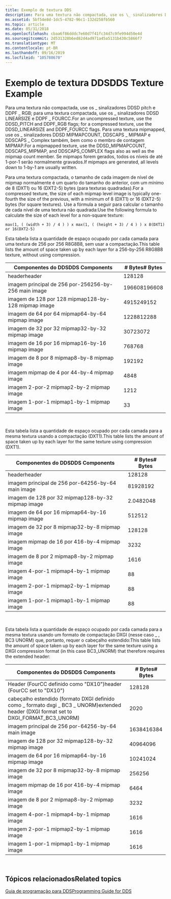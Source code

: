 ```yaml
---
title: Exemplo de textura DDS
description: Para uma textura não compactada, use os \_ sinalizadores DDSD pitch e DDPF \_ RGB; para uma textura compactada, use os \_ sinalizadores DDSD LINEARSIZE e DDPF \_ FOURCC.
ms.assetid: 5bf54e8d-1dc5-4782-96c1-132d258fb560
ms.topic: article
ms.date: 05/31/2018
ms.openlocfilehash: cbaa6f86dddc7e60d7f41fc34d7c9fe994d50e4d
ms.sourcegitcommit: 2d531328b6ed82d4ad971a45a5131b430c5866f7
ms.translationtype: MT
ms.contentlocale: pt-BR
ms.lasthandoff: 09/16/2019
ms.locfileid: "105788670"
---
```

# <a name="dds-texture-example"></a><span data-ttu-id="28f05-103">Exemplo de textura DDS</span><span class="sxs-lookup"><span data-stu-id="28f05-103">DDS Texture Example</span></span>

<span data-ttu-id="28f05-104">Para uma textura não compactada, use os \_ sinalizadores DDSD pitch e DDPF \_ RGB; para uma textura compactada, use os \_ sinalizadores DDSD LINEARSIZE e DDPF \_ FOURCC.</span><span class="sxs-lookup"><span data-stu-id="28f05-104">For an uncompressed texture, use the DDSD\_PITCH and DDPF\_RGB flags; for a compressed texture, use the DDSD\_LINEARSIZE and DDPF\_FOURCC flags.</span></span> <span data-ttu-id="28f05-105">Para uma textura mipmapped, use os \_ sinalizadores DDSD MIPMAPCOUNT, DDSCAPS \_ MIPMAP e DDSCAPS \_ Complex também, bem como o membro de contagem MIPMAP.</span><span class="sxs-lookup"><span data-stu-id="28f05-105">For a mipmapped texture, use the DDSD\_MIPMAPCOUNT, DDSCAPS\_MIPMAP, and DDSCAPS\_COMPLEX flags also as well as the mipmap count member.</span></span> <span data-ttu-id="28f05-106">Se mipmaps forem gerados, todos os níveis de até 1-por-1 serão normalmente gravados.</span><span class="sxs-lookup"><span data-stu-id="28f05-106">If mipmaps are generated, all levels down to 1-by-1 are usually written.</span></span>

<span data-ttu-id="28f05-107">Para uma textura compactada, o tamanho de cada imagem de nível de mipmap normalmente é um quarto do tamanho do anterior, com um mínimo de 8 (DXT1) ou 16 (DXT2-5) bytes (para texturas quadradas).</span><span class="sxs-lookup"><span data-stu-id="28f05-107">For a compressed texture, the size of each mipmap level image is typically one-fourth the size of the previous, with a minimum of 8 (DXT1) or 16 (DXT2-5) bytes (for square textures).</span></span> <span data-ttu-id="28f05-108">Use a fórmula a seguir para calcular o tamanho de cada nível de uma textura não quadrada:</span><span class="sxs-lookup"><span data-stu-id="28f05-108">Use the following formula to calculate the size of each level for a non-square texture:</span></span>


```
max(1, ( (width + 3) / 4 ) ) x max(1, ( (height + 3) / 4 ) ) x 8(DXT1) or 16(DXT2-5)
```



<span data-ttu-id="28f05-109">Esta tabela lista a quantidade de espaço ocupado por cada camada para uma textura de 256 por 256 R8G8B8, sem usar a compactação.</span><span class="sxs-lookup"><span data-stu-id="28f05-109">This table lists the amount of space taken up by each layer for a 256-by-256 R8G8B8 texture, without using compression.</span></span>



| <span data-ttu-id="28f05-110">Componentes do DDS</span><span class="sxs-lookup"><span data-stu-id="28f05-110">DDS Components</span></span>          | <span data-ttu-id="28f05-111">\# Bytes</span><span class="sxs-lookup"><span data-stu-id="28f05-111">\# Bytes</span></span> |
|-------------------------|----------|
| <span data-ttu-id="28f05-112">header</span><span class="sxs-lookup"><span data-stu-id="28f05-112">header</span></span>                  | <span data-ttu-id="28f05-113">128</span><span class="sxs-lookup"><span data-stu-id="28f05-113">128</span></span>      |
| <span data-ttu-id="28f05-114">imagem principal de 256 por-256</span><span class="sxs-lookup"><span data-stu-id="28f05-114">256-by-256 main image</span></span>   | <span data-ttu-id="28f05-115">196608</span><span class="sxs-lookup"><span data-stu-id="28f05-115">196608</span></span>   |
| <span data-ttu-id="28f05-116">imagem de 128 por 128 mipmap</span><span class="sxs-lookup"><span data-stu-id="28f05-116">128-by-128 mipmap image</span></span> | <span data-ttu-id="28f05-117">49152</span><span class="sxs-lookup"><span data-stu-id="28f05-117">49152</span></span>    |
| <span data-ttu-id="28f05-118">imagem de 64 por 64 mipmap</span><span class="sxs-lookup"><span data-stu-id="28f05-118">64-by-64 mipmap image</span></span>   | <span data-ttu-id="28f05-119">12288</span><span class="sxs-lookup"><span data-stu-id="28f05-119">12288</span></span>    |
| <span data-ttu-id="28f05-120">imagem de 32 por 32 mipmap</span><span class="sxs-lookup"><span data-stu-id="28f05-120">32-by-32 mipmap image</span></span>   | <span data-ttu-id="28f05-121">3072</span><span class="sxs-lookup"><span data-stu-id="28f05-121">3072</span></span>     |
| <span data-ttu-id="28f05-122">imagem de 16 por 16 mipmap</span><span class="sxs-lookup"><span data-stu-id="28f05-122">16-by-16 mipmap image</span></span>   | <span data-ttu-id="28f05-123">768</span><span class="sxs-lookup"><span data-stu-id="28f05-123">768</span></span>      |
| <span data-ttu-id="28f05-124">imagem de 8 por 8 mipmap</span><span class="sxs-lookup"><span data-stu-id="28f05-124">8-by-8 mipmap image</span></span>     | <span data-ttu-id="28f05-125">192</span><span class="sxs-lookup"><span data-stu-id="28f05-125">192</span></span>      |
| <span data-ttu-id="28f05-126">imagem mipmap de 4 por 4</span><span class="sxs-lookup"><span data-stu-id="28f05-126">4-by-4 mipmap image</span></span>     | <span data-ttu-id="28f05-127">48</span><span class="sxs-lookup"><span data-stu-id="28f05-127">48</span></span>       |
| <span data-ttu-id="28f05-128">imagem 2-por-2 mipmap</span><span class="sxs-lookup"><span data-stu-id="28f05-128">2-by-2 mipmap image</span></span>     | <span data-ttu-id="28f05-129">12</span><span class="sxs-lookup"><span data-stu-id="28f05-129">12</span></span>       |
| <span data-ttu-id="28f05-130">imagem 1-por-1 mipmap</span><span class="sxs-lookup"><span data-stu-id="28f05-130">1-by-1 mipmap image</span></span>     | <span data-ttu-id="28f05-131">3</span><span class="sxs-lookup"><span data-stu-id="28f05-131">3</span></span>        |



 

<span data-ttu-id="28f05-132">Esta tabela lista a quantidade de espaço ocupado por cada camada para a mesma textura usando a compactação (DXT1).</span><span class="sxs-lookup"><span data-stu-id="28f05-132">This table lists the amount of space taken up by each layer for the same texture using compression (DXT1).</span></span>



| <span data-ttu-id="28f05-133">Componentes do DDS</span><span class="sxs-lookup"><span data-stu-id="28f05-133">DDS Components</span></span>         | <span data-ttu-id="28f05-134">\# Bytes</span><span class="sxs-lookup"><span data-stu-id="28f05-134">\# Bytes</span></span> |
|------------------------|----------|
| <span data-ttu-id="28f05-135">header</span><span class="sxs-lookup"><span data-stu-id="28f05-135">header</span></span>                 | <span data-ttu-id="28f05-136">128</span><span class="sxs-lookup"><span data-stu-id="28f05-136">128</span></span>      |
| <span data-ttu-id="28f05-137">imagem principal de 256 por-64</span><span class="sxs-lookup"><span data-stu-id="28f05-137">256-by-64 main image</span></span>   | <span data-ttu-id="28f05-138">8192</span><span class="sxs-lookup"><span data-stu-id="28f05-138">8192</span></span>     |
| <span data-ttu-id="28f05-139">imagem de 128 por 32 mipmap</span><span class="sxs-lookup"><span data-stu-id="28f05-139">128-by-32 mipmap image</span></span> | <span data-ttu-id="28f05-140">2.048</span><span class="sxs-lookup"><span data-stu-id="28f05-140">2048</span></span>     |
| <span data-ttu-id="28f05-141">imagem de 64 por 16 mipmap</span><span class="sxs-lookup"><span data-stu-id="28f05-141">64-by-16 mipmap image</span></span>  | <span data-ttu-id="28f05-142">512</span><span class="sxs-lookup"><span data-stu-id="28f05-142">512</span></span>      |
| <span data-ttu-id="28f05-143">imagem de 32 por 8 mipmap</span><span class="sxs-lookup"><span data-stu-id="28f05-143">32-by-8 mipmap image</span></span>   | <span data-ttu-id="28f05-144">128</span><span class="sxs-lookup"><span data-stu-id="28f05-144">128</span></span>      |
| <span data-ttu-id="28f05-145">imagem mipmap de 16 por 4</span><span class="sxs-lookup"><span data-stu-id="28f05-145">16-by-4 mipmap image</span></span>   | <span data-ttu-id="28f05-146">32</span><span class="sxs-lookup"><span data-stu-id="28f05-146">32</span></span>       |
| <span data-ttu-id="28f05-147">imagem de 8 por 2 mipmap</span><span class="sxs-lookup"><span data-stu-id="28f05-147">8-by-2 mipmap image</span></span>    | <span data-ttu-id="28f05-148">16</span><span class="sxs-lookup"><span data-stu-id="28f05-148">16</span></span>       |
| <span data-ttu-id="28f05-149">imagem 4-por-1 mipmap</span><span class="sxs-lookup"><span data-stu-id="28f05-149">4-by-1 mipmap image</span></span>    | <span data-ttu-id="28f05-150">8</span><span class="sxs-lookup"><span data-stu-id="28f05-150">8</span></span>        |
| <span data-ttu-id="28f05-151">imagem 2-por-1 mipmap</span><span class="sxs-lookup"><span data-stu-id="28f05-151">2-by-1 mipmap image</span></span>    | <span data-ttu-id="28f05-152">8</span><span class="sxs-lookup"><span data-stu-id="28f05-152">8</span></span>        |
| <span data-ttu-id="28f05-153">imagem 1-por-1 mipmap</span><span class="sxs-lookup"><span data-stu-id="28f05-153">1-by-1 mipmap image</span></span>    | <span data-ttu-id="28f05-154">8</span><span class="sxs-lookup"><span data-stu-id="28f05-154">8</span></span>        |



 

<span data-ttu-id="28f05-155">Esta tabela lista a quantidade de espaço ocupado por cada camada para a mesma textura usando um formato de compactação DXGI (nesse caso \_ , BC3 UNORM) que, portanto, requer o cabeçalho estendido:</span><span class="sxs-lookup"><span data-stu-id="28f05-155">This table lists the amount of space taken up by each layer for the same texture using a DXGI compression format (in this case BC3\_UNORM) that therefore requires the extended header:</span></span>



| <span data-ttu-id="28f05-156">Componentes do DDS</span><span class="sxs-lookup"><span data-stu-id="28f05-156">DDS Components</span></span>                                                | <span data-ttu-id="28f05-157">\# Bytes</span><span class="sxs-lookup"><span data-stu-id="28f05-157">\# Bytes</span></span> |
|---------------------------------------------------------------|----------|
| <span data-ttu-id="28f05-158">Header (FourCC definido como "DX10")</span><span class="sxs-lookup"><span data-stu-id="28f05-158">header (FourCC set to "DX10")</span></span>                                 | <span data-ttu-id="28f05-159">128</span><span class="sxs-lookup"><span data-stu-id="28f05-159">128</span></span>      |
| <span data-ttu-id="28f05-160">cabeçalho estendido (formato DXGI definido como \_ formato dxgi \_ BC3 \_ UNORM)</span><span class="sxs-lookup"><span data-stu-id="28f05-160">extended header (DXGI format set to DXGI\_FORMAT\_BC3\_UNORM)</span></span> | <span data-ttu-id="28f05-161">20</span><span class="sxs-lookup"><span data-stu-id="28f05-161">20</span></span>       |
| <span data-ttu-id="28f05-162">imagem principal de 256 por-64</span><span class="sxs-lookup"><span data-stu-id="28f05-162">256-by-64 main image</span></span>                                          | <span data-ttu-id="28f05-163">16384</span><span class="sxs-lookup"><span data-stu-id="28f05-163">16384</span></span>    |
| <span data-ttu-id="28f05-164">imagem de 128 por 32 mipmap</span><span class="sxs-lookup"><span data-stu-id="28f05-164">128-by-32 mipmap image</span></span>                                        | <span data-ttu-id="28f05-165">4096</span><span class="sxs-lookup"><span data-stu-id="28f05-165">4096</span></span>     |
| <span data-ttu-id="28f05-166">imagem de 64 por 16 mipmap</span><span class="sxs-lookup"><span data-stu-id="28f05-166">64-by-16 mipmap image</span></span>                                         | <span data-ttu-id="28f05-167">1024</span><span class="sxs-lookup"><span data-stu-id="28f05-167">1024</span></span>     |
| <span data-ttu-id="28f05-168">imagem de 32 por 8 mipmap</span><span class="sxs-lookup"><span data-stu-id="28f05-168">32-by-8 mipmap image</span></span>                                          | <span data-ttu-id="28f05-169">256</span><span class="sxs-lookup"><span data-stu-id="28f05-169">256</span></span>      |
| <span data-ttu-id="28f05-170">imagem mipmap de 16 por 4</span><span class="sxs-lookup"><span data-stu-id="28f05-170">16-by-4 mipmap image</span></span>                                          | <span data-ttu-id="28f05-171">64</span><span class="sxs-lookup"><span data-stu-id="28f05-171">64</span></span>       |
| <span data-ttu-id="28f05-172">imagem de 8 por 2 mipmap</span><span class="sxs-lookup"><span data-stu-id="28f05-172">8-by-2 mipmap image</span></span>                                           | <span data-ttu-id="28f05-173">32</span><span class="sxs-lookup"><span data-stu-id="28f05-173">32</span></span>       |
| <span data-ttu-id="28f05-174">imagem 4-por-1 mipmap</span><span class="sxs-lookup"><span data-stu-id="28f05-174">4-by-1 mipmap image</span></span>                                           | <span data-ttu-id="28f05-175">16</span><span class="sxs-lookup"><span data-stu-id="28f05-175">16</span></span>       |
| <span data-ttu-id="28f05-176">imagem 2-por-1 mipmap</span><span class="sxs-lookup"><span data-stu-id="28f05-176">2-by-1 mipmap image</span></span>                                           | <span data-ttu-id="28f05-177">16</span><span class="sxs-lookup"><span data-stu-id="28f05-177">16</span></span>       |
| <span data-ttu-id="28f05-178">imagem 1-por-1 mipmap</span><span class="sxs-lookup"><span data-stu-id="28f05-178">1-by-1 mipmap image</span></span>                                           | <span data-ttu-id="28f05-179">16</span><span class="sxs-lookup"><span data-stu-id="28f05-179">16</span></span>       |



 

## <a name="related-topics"></a><span data-ttu-id="28f05-180">Tópicos relacionados</span><span class="sxs-lookup"><span data-stu-id="28f05-180">Related topics</span></span>

<dl> <dt>

[<span data-ttu-id="28f05-181">Guia de programação para DDS</span><span class="sxs-lookup"><span data-stu-id="28f05-181">Programming Guide for DDS</span></span>](dx-graphics-dds-pguide.md)
</dt> </dl>

 

 




